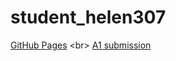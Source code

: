 # student_helen307
[GitHub Pages](https://github.com/bcb420-2020/student_helen307/wiki) <br\>
[A1 submission](https://htmlpreview.github.io/?https://github.com/bcb420-2020/student_helen307/blob/master/A1_BCB420.nb.html)

